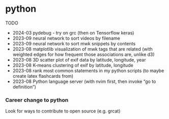 # python

TODO 
* 2024-03 pydebug - try on grc (then on Tensorflow keras)
* 2023-09 neural network to sort videos by filename
* 2023-09 neural network to sort mwk snippets by contents
* 2023-08 matplotlib visualization of mwk tags that are related (with weighted edges for how frequent those associations are, unlike d3)
* 2023-08 3D scatter plot of exif data by latitude, longitude, year
* 2023-08 K-means clustering of exif by latitude, longitude
* 2023-08 rank most common statements in my python scripts (to maybe create latex flashcards from)
* 2023-08 Python language server (with nvim first, then invoke “go to definition”)

### Career change to python
Look for ways to contribute to open source (e.g. grcat)
